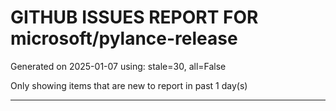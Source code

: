 
# GITHUB ISSUES REPORT FOR microsoft/pylance-release


Generated on 2025-01-07 using: stale=30, all=False


Only showing items that are new to report in past 1 day(s)


---




















